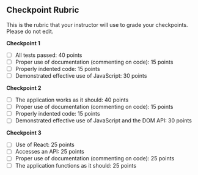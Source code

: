## Checkpoint Rubric
This is the rubric that your instructor will use to grade your checkpoints. Please do not edit. 

**Checkpoint 1**
- [ ] All tests passed: 40 points
- [ ] Proper use of documentation (commenting on code): 15 points
- [ ] Properly indented code: 15 points
- [ ] Demonstrated effective use of JavaScript: 30 points

**Checkpoint 2**
- [ ] The application works as it should: 40 points
- [ ] Proper use of documentation (commenting on code): 15 points
- [ ] Properly indented code: 15 points
- [ ] Demonstrated effective use of JavaScript and the DOM API: 30 points

**Checkpoint 3**
- [ ] Use of React: 25 points
- [ ] Accesses an API: 25 points
- [ ] Proper use of documentation (commenting on code): 25 points
- [ ] The application functions as it should: 25 points
